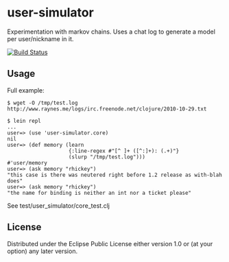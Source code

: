 # user-simulator

Experimentation with markov chains. Uses a chat log to generate a model per user/nickname in it.

[![Build Status](https://travis-ci.org/henrikolsson/user-simulator.svg)](https://travis-ci.org/henrikolsson/user-simulator)

## Usage

Full example:

```
$ wget -O /tmp/test.log http://www.raynes.me/logs/irc.freenode.net/clojure/2010-10-29.txt

$ lein repl
...
user=> (use 'user-simulator.core)
nil
user=> (def memory (learn
                    {:line-regex #"[^ ]+ ([^:]+): (.+)"}
                    (slurp "/tmp/test.log")))
#'user/memory
user=> (ask memory "rhickey")
"this case is there was neutered right before 1.2 release as with-blah does"
user=> (ask memory "rhickey")
"the name for binding is neither an int nor a ticket please"
```

See test/user_simulator/core_test.clj

## License

Distributed under the Eclipse Public License either version 1.0 or (at
your option) any later version.
